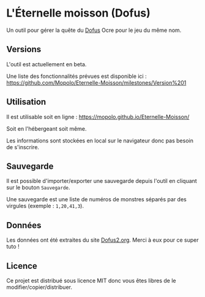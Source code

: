 # L'Éternelle moisson (Dofus)
Un outil pour gérer la quête du [Dofus](http://dofus.com) Ocre pour le jeu du même nom.

## Versions
L'outil est actuellement en beta.

Une liste des fonctionnalités prévues est disponible ici : https://github.com/Mopolo/Eternelle-Moisson/milestones/Version%201

## Utilisation
Il est utilisable soit en ligne : https://mopolo.github.io/Eternelle-Moisson/

Soit en l'hébergeant soit même.

Les informations sont stockées en local sur le navigateur donc pas besoin de s'inscrire.

## Sauvegarde
Il est possible d'importer/exporter une sauvegarde depuis l'outil en cliquant sur le bouton `Sauvegarde`.

Une sauvegarde est une liste de numéros de monstres séparés par des virgules (exemple : `1,20,41,3`).

## Données
Les données ont été extraites du site [Dofus2.org](http://dofus2.org/quetes/L-Eternelle-Moisson-248.html). Merci à eux pour ce super tuto !

## Licence
Ce projet est distribué sous licence MIT donc vous êtes libres de le modifier/copier/distribuer.

